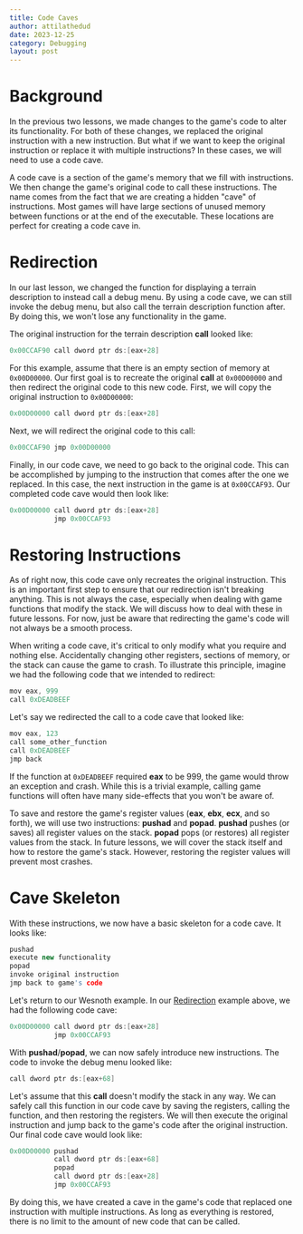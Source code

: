 ```yaml
---
title: Code Caves
author: attilathedud
date: 2023-12-25
category: Debugging
layout: post
---
```


# Background 

In the previous two lessons, we made changes to the game's code to alter its functionality. For both of these changes, we replaced the original instruction with a new instruction. But what if we want to keep the original instruction or replace it with multiple instructions? In these cases, we will need to use a code cave.

A code cave is a section of the game's memory that we fill with instructions. We then change the game's original code to call these instructions. The name comes from the fact that we are creating a hidden "cave" of instructions. Most games will have large sections of unused memory between functions or at the end of the executable. These locations are perfect for creating a code cave in.

# Redirection 

In our last lesson, we changed the function for displaying a terrain description to instead call a debug menu. By using a code cave, we can still invoke the debug menu, but also call the terrain description function after. By doing this, we won't lose any functionality in the game.

The original instruction for the terrain description **call** looked like:

```c++
0x00CCAF90 call dword ptr ds:[eax+28]
```

For this example, assume that there is an empty section of memory at `0x00D00000`. Our first goal is to recreate the original **call** at `0x00D00000` and then redirect the original code to this new code. First, we will copy the original instruction to `0x00D00000`:

```c++
0x00D00000 call dword ptr ds:[eax+28]
```

Next, we will redirect the original code to this call:

```c++
0x00CCAF90 jmp 0x00D00000
```

Finally, in our code cave, we need to go back to the original code. This can be accomplished by jumping to the instruction that comes after the one we replaced. In this case, the next instruction in the game is at `0x00CCAF93`. Our completed code cave would then look like:

```c++
0x00D00000 call dword ptr ds:[eax+28]
           jmp 0x00CCAF93
```

# Restoring Instructions 

As of right now, this code cave only recreates the original instruction. This is an important first step to ensure that our redirection isn't breaking anything. This is not always the case, especially when dealing with game functions that modify the stack. We will discuss how to deal with these in future lessons. For now, just be aware that redirecting the game's code will not always be a smooth process.

When writing a code cave, it's critical to only modify what you require and nothing else. Accidentally changing other registers, sections of memory, or the stack can cause the game to crash. To illustrate this principle, imagine we had the following code that we intended to redirect:

```c++
mov eax, 999
call 0xDEADBEEF
```

Let's say we redirected the call to a code cave that looked like:

```c++
mov eax, 123
call some_other_function
call 0xDEADBEEF
jmp back
```

If the function at `0xDEADBEEF` required **eax** to be 999, the game would throw an exception and crash. While this is a trivial example, calling game functions will often have many side-effects that you won't be aware of.

To save and restore the game's register values (**eax**, **ebx**, **ecx**, and so forth), we will use two instructions: **pushad** and **popad**. **pushad** pushes (or saves) all register values on the stack. **popad** pops (or restores) all register values from the stack. In future lessons, we will cover the stack itself and how to restore the game's stack. However, restoring the register values will prevent most crashes.

# Cave Skeleton 

With these instructions, we now have a basic skeleton for a code cave. It looks like:

```c++
pushad
execute new functionality 
popad
invoke original instruction
jmp back to game's code
```

Let's return to our Wesnoth example. In our [Redirection](/pages/2/06/#redirection) example above, we had the following code cave:

```c++
0x00D00000 call dword ptr ds:[eax+28]
           jmp 0x00CCAF93
```

With **pushad**/**popad**, we can now safely introduce new instructions. The code to invoke the debug menu looked like:

```c++
call dword ptr ds:[eax+68]
```

Let's assume that this **call** doesn't modify the stack in any way. We can safely call this function in our code cave by saving the registers, calling the function, and then restoring the registers. We will then execute the original instruction and jump back to the game's code after the original instruction. Our final code cave would look like:

```c++
0x00D00000 pushad
           call dword ptr ds:[eax+68]
           popad
           call dword ptr ds:[eax+28]
           jmp 0x00CCAF93
```

By doing this, we have created a cave in the game's code that replaced one instruction with multiple instructions. As long as everything is restored, there is no limit to the amount of new code that can be called.

&nbsp;
